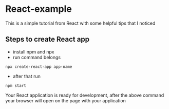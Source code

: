 # React-example

This is a simple tutorial from React with some helpful tips that I noticed

<h2>Steps to create React app</h2>

- install npm and npx 
- run command belongs
```shell
npx create-react-app app-name
```

- after that run 
```shell
npm start
```

Your React application is ready for development, after the above command your browser will open on the page with your application 